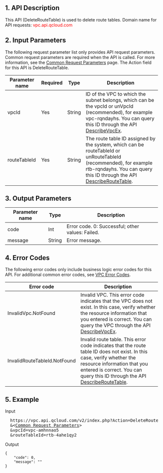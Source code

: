 ## 1. API Description

This API (DeleteRouteTable) is used to delete route tables.
Domain name for API requests: <font style="color:red">vpc.api.qcloud.com</font> 


## 2. Input Parameters

The following request parameter list only provides API request parameters. Common request parameters are required when the API is called. For more information, see the <a href="https://intl.cloud.tencent.com/document/product/215/1372/doc/api/372/4153" title="Common Request Parameters">Common Request Parameters</a> page. The Action field for this API is DeleteRouteTable.

| Parameter name | Required | Type | Description |
|---------|---------|---------|---------|
| vpcId | Yes | String | ID of the VPC to which the subnet belongs, which can be the vpcId or unVpcId (recommended), for example vpc-rqndayhs. You can query this ID through the API <a href="http://intl.cloud.tencent.com/doc/api/245/%E6%9F%A5%E8%AF%A2%E7%A7%81%E6%9C%89%E7%BD%91%E7%BB%9C%E5%88%97%E8%A1%A8" title="DescribeVpcEx">DescribeVpcEx</a>. |
| routeTableId | Yes | String | The route table ID assigned by the system, which can be routeTableId or unRouteTableId (recommended), for example rtb-rqndayhs. You can query this ID through the API <a href="http://intl.cloud.tencent.com/doc/api/245/%E6%9F%A5%E8%AF%A2%E8%B7%AF%E7%94%B1%E8%A1%A8" title="DescribeRouteTable">DescribeRouteTable</a>. |

 

## 3. Output Parameters

| Parameter name | Type | Description |
|---------|---------|---------|
| code | Int | Error code. 0: Successful; other values: Failed. |
| message | String | Error message. |

## 4. Error Codes
  The following error codes only include business logic error codes for this API. For additional common error codes, see <a href="https://intl.cloud.tencent.com/doc/api/245/4924" title="VPC Error Codes">VPC Error Codes</a>.

| Error code | Description |
|---------|---------|
| InvalidVpc.NotFound | Invalid VPC. This error code indicates that the VPC does not exist. In this case, verify whether the resource information that you entered is correct. You can query the VPC through the API <a href="http://intl.cloud.tencent.com/doc/api/245/%E6%9F%A5%E8%AF%A2%E7%A7%81%E6%9C%89%E7%BD%91%E7%BB%9C%E5%88%97%E8%A1%A8" title="DescribeVpcEx">DescribeVpcEx</a>. |
| InvalidRouteTableId.NotFound | Invalid route table. This error code indicates that the route table ID does not exist. In this case, verify whether the resource information that you entered is correct. You can query this ID through the API <a href="http://intl.cloud.tencent.com/doc/api/245/%E6%9F%A5%E8%AF%A2%E8%B7%AF%E7%94%B1%E8%A1%A8" title="DescribeRouteTable">DescribeRouteTable</a>. |

## 5. Example

Input
<pre>
  https://vpc.api.qcloud.com/v2/index.php?Action=DeleteRouteTable
  &<<a href="https://intl.cloud.tencent.com/doc/api/229/6976">Common Request Parameters</a>>
  &vpcId=vpc-amhnnao5
  &routeTableId=rtb-4ahe1qy2
</pre>

Output
```
{
    "code": 0,
    "message": ""
}

```

